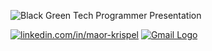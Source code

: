 

![Black Green Tech Programmer Presentation](https://github.com/maorkris/maorkris/assets/142143890/6f1bc7c3-5c76-496c-97df-3728c21b3e67)




[![linkedin.com/in/maor-krispel](https://img.shields.io/badge/LinkedIn-%230077B5.svg?style=for-the-badge&logo=linkedin)](https://www.linkedin.com/in/) 
[![Gmail Logo](https://www.gstatic.com/images/branding/product/1x/gmail_48dp.png)](mailto:maorkris@gmail.com)



